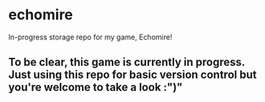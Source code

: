 # echomire
In-progress storage repo for my game, Echomire!


## To be clear, this game is currently in progress. Just using this repo for basic version control but you're welcome to take a look :")"
